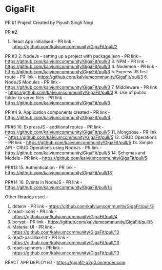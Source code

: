 # GigaFit

PR #1
Project Created by Piyush Singh Negi

PR #2
1. React App initialised - PR link - https://github.com/kalviumcommunity/GigaFit/pull/2

PR #3
2. NodeJs - setting up a project with package.json - PR link - https://github.com/kalviumcommunity/GigaFit/pull/3
3. NPM - PR link - https://github.com/kalviumcommunity/GigaFit/pull/3
4. Nodemon - PR link - https://github.com/kalviumcommunity/GigaFit/pull/3
5. Express JS first route - PR link - https://github.com/kalviumcommunity/GigaFit/pull/3
6. NodeJS Modules - PR link - https://github.com/kalviumcommunity/GigaFit/pull/3
7. Middleware - PR link - https://github.com/kalviumcommunity/GigaFit/pull/3
8. Use of public folder to serve files - PR link - https://github.com/kalviumcommunity/GigaFit/pull/3

PR #4
9. Application components created - PR link - https://github.com/kalviumcommunity/GigaFit/pull/4

PR#5
10. ExpressJS - additional routes - PR link - https://github.com/kalviumcommunity/GigaFit/pull/5
11. Mongoose - PR link - https://github.com/kalviumcommunity/GigaFit/pull/5
12. CRUD Operations - PR link - https://github.com/kalviumcommunity/GigaFit/pull/5
13. Simple API - CRUD Operations using NodeJs - PR link - https://github.com/kalviumcommunity/GigaFit/pull/5
14. Schemas and Models - PR link - https://github.com/kalviumcommunity/GigaFit/pull/5

PR#13
15. Authentication - PR link - https://github.com/kalviumcommunity/GigaFit/pull/13

PR#14
16. Events in NodeJS - PR link - https://github.com/kalviumcommunity/GigaFit/pull/14

Other libraries used -
1. dotenv - PR link - https://github.com/kalviumcommunity/GigaFit/pull/3
2. react-icons - PR link - https://github.com/kalviumcommunity/GigaFit/pull/4
3. bcrypt - PR link - https://github.com/kalviumcommunity/GigaFit/pull/5
4. Material UI - PR link - https://github.com/kalviumcommunity/GigaFit/pull/13
5. react-parallax-tilt - PR link - https://github.com/kalviumcommunity/GigaFit/pull/13
6. react-spinners - PR link - https://github.com/kalviumcommunity/GigaFit/pull/13


REACT APP DEPLOYED - https://gigafit-q2q0.onrender.com
